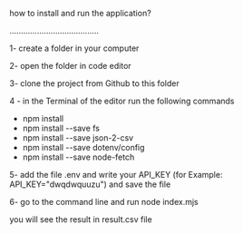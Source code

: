 how to install and run the application?

.......................................

1- create a folder in your computer

2- open the folder in code editor

3- clone the project from Github to this folder

4 - in the Terminal of the editor run the following commands
  - npm install
  - npm install --save fs 
  - npm install --save json-2-csv
  - npm install --save dotenv/config
  - npm install --save node-fetch
  
 5- add the file .env and write your API_KEY (for Example: API_KEY="dwqdwquuzu") and save the file
 
 6- go to the command line and run node index.mjs

 you will see the result in result.csv file
